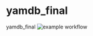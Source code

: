 # yamdb_final
yamdb_final
![example workflow](https://github.com/vincentvega614/yamdb_final/actions/workflows/yamdb_workflow.yml/badge.svg)